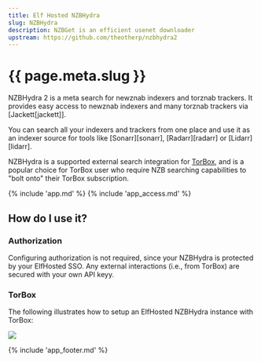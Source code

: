 ```yaml
---
title: Elf Hosted NZBHydra
slug: NZBHydra
description: NZBGet is an efficient usenet downloader
upstream: https://github.com/theotherp/nzbhydra2
---
```


# {{ page.meta.slug }}

NZBHydra 2 is a meta search for newznab indexers and torznab trackers. It provides easy access to newznab indexers and many torznab trackers via [Jackett[jackett]]. 

You can search all your indexers and trackers from one place and use it as an indexer source for tools like [Sonarr][sonarr], [Radarr][radarr] or [Lidarr][lidarr].

NZBHydra is a supported external search integration for [TorBox](https://torbox.app), and is a popular choice for TorBox user who require NZB searching capabilities to "bolt onto" their TorBox subscription.

{% include 'app.md' %}
{% include 'app_access.md' %}

## How do I use it?

### Authorization

Configuring authorization is not required, since your NZBHydra is protected by your ElfHosted SSO. Any external interactions (i.e., from TorBox) are secured with your own API keyy.

### TorBox

The following illustrates how to setup an ElfHosted NZBHydra instance with TorBox:

![](/images/nzbhydra-torbox.png)

{% include 'app_footer.md' %}